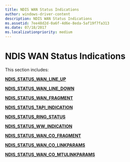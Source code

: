 ```yaml
---
title: NDIS WAN Status Indications
author: windows-driver-content
description: NDIS WAN Status Indications
ms.assetid: 7ee48d2d-0a6f-4d6e-8eda-5af19f7fa313
ms.date: 07/18/2017
ms.localizationpriority: medium
---
```


# NDIS WAN Status Indications





This section includes:

[**NDIS\_STATUS\_WAN\_LINE\_UP**](ndis-status-wan-line-up.md)

[**NDIS\_STATUS\_WAN\_LINE\_DOWN**](ndis-status-wan-line-down.md)

[**NDIS\_STATUS\_WAN\_FRAGMENT**](ndis-status-wan-fragment.md)

[**NDIS\_STATUS\_TAPI\_INDICATION**](ndis-status-tapi-indication.md)

[**NDIS\_STATUS\_RING\_STATUS**](ndis-status-ring-status.md)

[**NDIS\_STATUS\_WW\_INDICATION**](ndis-status-ww-indication.md)

[**NDIS\_STATUS\_WAN\_CO\_FRAGMENT**](ndis-status-wan-co-fragment.md)

[**NDIS\_STATUS\_WAN\_CO\_LINKPARAMS**](ndis-status-wan-co-linkparams.md)

[**NDIS\_STATUS\_WAN\_CO\_MTULINKPARAMS**](ndis-status-wan-co-mtulinkparams.md)

 

 




